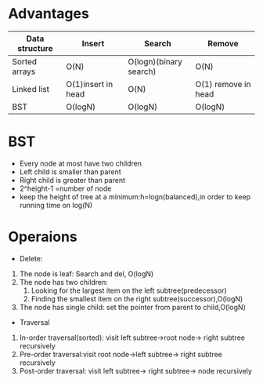 # Advantages
Data structure|Insert|Search|Remove
--------------|------|------|--------
Sorted arrays|O(N)|O(logn)(binary search)|O(N)
Linked list|O(1)insert in head|O(N)|O(1) remove in head|
BST|O(logN)|O(logN)|O(logN)|

# BST
* Every node at most have two children
* Left child is smaller than parent
* Right child is greater than parent
* 2^height-1 =number of node
* keep the height of tree at a minimum:h=logn(balanced),in order to keep running time on log(N)

# Operaions
* Delete:
1. The node is leaf: Search and del, O(logN)
2. The node has two children: 
   1. Looking for the largest item on the left subtree(predecessor)
   2. Finding the smallest item on the right subtree(successor),O(logN)
3. The node has single child: set the pointer from parent to child,O(logN) 
* Traversal
 1. In-order traversal(sorted): visit left subtree->root node-> right subtree recursively
 2. Pre-order traversal:visit root node->left subtree-> right subtree recursively
 3. Post-order traversal: visit left subtree-> right subtree-> node recursively

 

